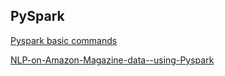 ## PySpark


[Pyspark basic commands](https://github.com/Sakshi09wal/Pyspark-Sql-Basic-commands-using-Amazon-Cell-phone-and-Accessorries-data)

[NLP-on-Amazon-Magazine-data--using-Pyspark](https://github.com/Sakshi09wal/NLP-on-Amazon-Magazine-data--using-Pyspark)


 
